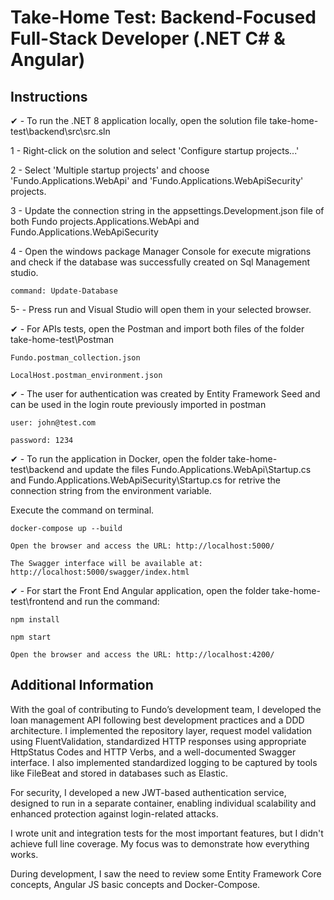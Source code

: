 # **Take-Home Test: Backend-Focused Full-Stack Developer (.NET C# & Angular)**
 
## **Instructions**

✔ - To run the .NET 8 application locally, open the solution file take-home-test\backend\src\src.sln

 1 - Right-click on the solution and select 'Configure startup projects...'
 
 2 - Select 'Multiple startup projects' and choose 'Fundo.Applications.WebApi' and 'Fundo.Applications.WebApiSecurity' projects. 

 3 - Update the connection string in the appsettings.Development.json file of both Fundo projects.Applications.WebApi and Fundo.Applications.WebApiSecurity


 4 - Open the windows package Manager Console for execute migrations and check if the database was successfully created on Sql Management studio.
    
    command: Update-Database 

 5- - Press run and Visual Studio will open them in your selected browser.


✔ - For APIs tests, open the Postman and import both files of the folder take-home-test\Postman

    Fundo.postman_collection.json
    
    LocalHost.postman_environment.json

✔ - The user for authentication was created by Entity Framework Seed and can be used in the login route previously imported in postman

    user: john@test.com

    password: 1234


✔ - To run the application in Docker, open the folder take-home-test\backend and update the files Fundo.Applications.WebApi\Startup.cs and Fundo.Applications.WebApiSecurity\Startup.cs for retrive the connection string from the environment variable.

Execute the command on terminal.

	docker-compose up --build

	Open the browser and access the URL: http://localhost:5000/

	The Swagger interface will be available at: http://localhost:5000/swagger/index.html


✔ - For start the Front End Angular application, open the folder take-home-test\frontend and run the command:

	npm install

	npm start

    Open the browser and access the URL: http://localhost:4200/

 
## **Additional Information**

With the goal of contributing to Fundo’s development team, I developed the loan management API following best development practices and a DDD architecture. I implemented the repository layer, request model validation using FluentValidation, standardized HTTP responses using appropriate HttpStatus Codes and HTTP Verbs, and a well-documented Swagger interface. I also implemented standardized logging to be captured by tools like FileBeat and stored in databases such as Elastic.

For security, I developed a new JWT-based authentication service, designed to run in a separate container, enabling individual scalability and enhanced protection against login-related attacks.

I wrote unit and integration tests for the most important features, but I didn't achieve full line coverage. My focus was to demonstrate how everything works.

During development, I saw the need to review some Entity Framework Core concepts, Angular JS basic concepts and Docker-Compose.

 
